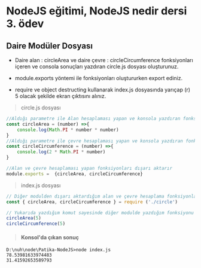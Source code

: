 # NodeJS eğitimi, NodeJS nedir dersi 3. ödev

## Daire Modüler Dosyası
- Daire alan : circleArea ve daire çevre : circleCircumference fonksiyonları içeren ve consola sonuçları yazdıran circle.js dosyası oluşturunuz.
- module.exports yöntemi ile fonksiyonları oluştururken export ediniz.


- require ve object destructing kullanarak index.js dosyasında yarıçap (r) 5 olacak şekilde ekran çıktısını alınız.




>circle.js dosyası

```javascript
//Aldığı parametre ile Alan hesaplaması yapan ve konsola yazdıran fonksiyon
const circleArea = (number) =>{
    console.log(Math.PI * number * number)
}
//Aldığı parametre ile çevre hesaplaması yapan ve konsola yazdıran fonksiyon
const circleCircumference = (number) =>{
    console.log(2 * Math.PI * number)
}

//Alan ve çevre hesaplaması yapan fonksiyonları dışarı aktarır
module.exports =  {circleArea, circleCircumference}
```

>index.js dosyası

```javascript
// Diğer modulden dışarı aktardığım alan ve çevre hesaplama fonksiyonlarını require ve object destructing yöntemi ile çektim
const { circleArea, circleCircumference } = require ('./circle')

// Yukarıda yazdığım komut sayesinde diğer modulde yazdığım fonksiyonu burda çağırabiliyorum
circleArea(5)
circleCircumference(5)

```

> #### Konsol'da çıkan sonuç 

```console
D:\nuh\node\Patika-NodeJS>node index.js
78.53981633974483
31.41592653589793
```